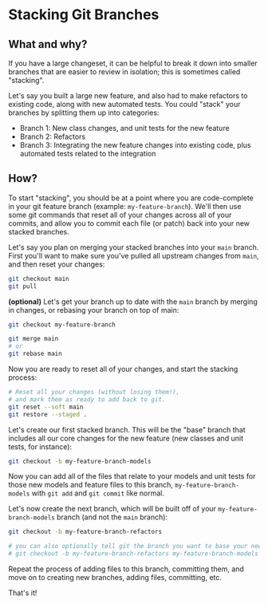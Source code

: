 
# Stacking Git Branches
## What and why?
If you have a large changeset, it can be helpful to break it down into smaller branches that are easier to review in isolation; this is sometimes called "stacking".

Let's say you built a large new feature, and also had to make refactors to existing code, along with new automated tests. You could "stack" your branches by splitting them up into categories:

- Branch 1: New class changes, and unit tests for the new feature
- Branch 2: Refactors
- Branch 3: Integrating the new feature changes into existing code, plus automated tests related to the integration

## How?
To start "stacking", you should be at a point where you are code-complete in your git feature branch (example: `my-feature-branch`). We'll then use some git commands that reset all of your changes across all of your commits, and allow you to commit each file (or patch) back into your new stacked branches.

Let's say you plan on merging your stacked branches into your `main` branch. First you'll want to make sure you've pulled all upstream changes from `main`, and then reset your changes:

```sh
git checkout main
git pull
```

**(optional)** Let's get your branch up to date with the `main` branch by merging in changes, or rebasing your branch on top of main:
```sh
git checkout my-feature-branch

git merge main
# or
git rebase main
```

Now you are ready to reset all of your changes, and start the stacking process:

```sh
# Reset all your changes (without losing them!), 
# and mark them as ready to add back to git.
git reset --soft main
git restore --staged .
```

Let's create our first stacked branch. This will be the "base" branch that includes all our core changes for the new feature (new classes and unit tests, for instance):

```sh
git checkout -b my-feature-branch-models
```

Now you can add all of the files that relate to your models and unit tests for those new models and feature files to this branch, `my-feature-branch-models` with `git add` and `git commit` like normal.

Let's now create the next branch, which will be built off of your `my-feature-branch-models` branch (and not the `main` branch):

```sh
git checkout -b my-feature-branch-refactors

# you can also optionally tell git the branch you want to base your new branch from if you do not have this base branch checked out already:
# git checkout -b my-feature-branch-refactors my-feature-branch-models
```

Repeat the process of adding files to this branch, committing them, and move on to creating new branches, adding files, committing, etc.

That's it!
